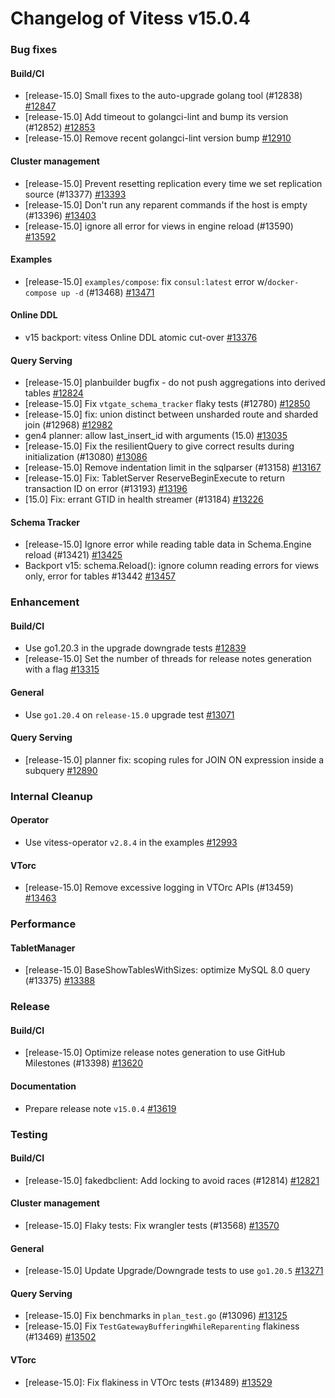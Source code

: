 # Changelog of Vitess v15.0.4

### Bug fixes 
#### Build/CI
 * [release-15.0] Small fixes to the auto-upgrade golang tool (#12838) [#12847](https://github.com/vitessio/vitess/pull/12847)
 * [release-15.0] Add timeout to golangci-lint and bump its version (#12852) [#12853](https://github.com/vitessio/vitess/pull/12853)
 * [release-15.0] Remove recent golangci-lint version bump [#12910](https://github.com/vitessio/vitess/pull/12910) 
#### Cluster management
 * [release-15.0] Prevent resetting replication every time we set replication source (#13377) [#13393](https://github.com/vitessio/vitess/pull/13393)
 * [release-15.0] Don't run any reparent commands if the host is empty (#13396) [#13403](https://github.com/vitessio/vitess/pull/13403)
 * [release-15.0] ignore all error for views in engine reload (#13590) [#13592](https://github.com/vitessio/vitess/pull/13592) 
#### Examples
 * [release-15.0] `examples/compose`: fix `consul:latest` error w/`docker-compose up -d` (#13468) [#13471](https://github.com/vitessio/vitess/pull/13471) 
#### Online DDL
 * v15 backport: vitess Online DDL atomic cut-over [#13376](https://github.com/vitessio/vitess/pull/13376) 
#### Query Serving
 * [release-15.0] planbuilder bugfix - do not push aggregations into derived tables [#12824](https://github.com/vitessio/vitess/pull/12824)
 * [release-15.0] Fix `vtgate_schema_tracker` flaky tests (#12780) [#12850](https://github.com/vitessio/vitess/pull/12850)
 * [release-15.0] fix: union distinct between unsharded route and sharded join (#12968) [#12982](https://github.com/vitessio/vitess/pull/12982)
 * gen4 planner: allow last_insert_id with arguments (15.0) [#13035](https://github.com/vitessio/vitess/pull/13035)
 * [release-15.0] Fix the resilientQuery to give correct results during initialization (#13080) [#13086](https://github.com/vitessio/vitess/pull/13086)
 * [release-15.0] Remove indentation limit in the sqlparser (#13158) [#13167](https://github.com/vitessio/vitess/pull/13167)
 * [release-15.0] Fix: TabletServer ReserveBeginExecute to return transaction ID on error (#13193) [#13196](https://github.com/vitessio/vitess/pull/13196)
 * [15.0] Fix: errant GTID in health streamer (#13184) [#13226](https://github.com/vitessio/vitess/pull/13226) 
#### Schema Tracker
 * [release-15.0] Ignore error while reading table data in Schema.Engine reload (#13421) [#13425](https://github.com/vitessio/vitess/pull/13425)
 * Backport v15: schema.Reload(): ignore column reading errors for views only, error for tables #13442 [#13457](https://github.com/vitessio/vitess/pull/13457)
### Enhancement 
#### Build/CI
 * Use go1.20.3 in the upgrade downgrade tests [#12839](https://github.com/vitessio/vitess/pull/12839)
 * [release-15.0] Set the number of threads for release notes generation with a flag [#13315](https://github.com/vitessio/vitess/pull/13315) 
#### General
 * Use `go1.20.4` on `release-15.0` upgrade test [#13071](https://github.com/vitessio/vitess/pull/13071) 
#### Query Serving
 * [release-15.0] planner fix: scoping rules for JOIN ON expression inside a subquery [#12890](https://github.com/vitessio/vitess/pull/12890)
### Internal Cleanup 
#### Operator
 * Use vitess-operator `v2.8.4` in the examples [#12993](https://github.com/vitessio/vitess/pull/12993) 
#### VTorc
 * [release-15.0] Remove excessive logging in VTOrc APIs (#13459) [#13463](https://github.com/vitessio/vitess/pull/13463)
### Performance 
#### TabletManager
 * [release-15.0] BaseShowTablesWithSizes: optimize MySQL 8.0 query (#13375) [#13388](https://github.com/vitessio/vitess/pull/13388)
### Release 
#### Build/CI
 * [release-15.0] Optimize release notes generation to use GitHub Milestones (#13398) [#13620](https://github.com/vitessio/vitess/pull/13620) 
#### Documentation
 * Prepare release note `v15.0.4` [#13619](https://github.com/vitessio/vitess/pull/13619)
### Testing 
#### Build/CI
 * [release-15.0] fakedbclient: Add locking to avoid races (#12814) [#12821](https://github.com/vitessio/vitess/pull/12821) 
#### Cluster management
 * [release-15.0] Flaky tests: Fix wrangler tests (#13568) [#13570](https://github.com/vitessio/vitess/pull/13570) 
#### General
 * [release-15.0] Update Upgrade/Downgrade tests to use `go1.20.5` [#13271](https://github.com/vitessio/vitess/pull/13271) 
#### Query Serving
 * [release-15.0] Fix benchmarks in `plan_test.go` (#13096) [#13125](https://github.com/vitessio/vitess/pull/13125)
 * [release-15.0] Fix `TestGatewayBufferingWhileReparenting` flakiness (#13469) [#13502](https://github.com/vitessio/vitess/pull/13502) 
#### VTorc
 * [release-15.0]: Fix flakiness in VTOrc tests (#13489) [#13529](https://github.com/vitessio/vitess/pull/13529)

